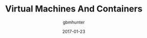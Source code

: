 ---
author: gbmhunter
date: 2017-01-23
draft: false
title: "Virtual Machines And Containers"
type: page
---